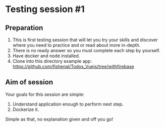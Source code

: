 # Testing session #1

## Preparation

1. This is first testing session that will let you try your skills and discover where you need to practice and or read about more in-depth.
2. There is no ready answer so you must complete each step by yourself.
3. Have docker and node installed.
4. Clone into this directory example app: https://github.com/fishenal/Todos_Vuejs/tree/withfirebase


## Aim of session
Your goals for this session are simple:
1. Understand application enough to perform next step.
2. Dockerize it.

Simple as that, no explanation given and off you go!